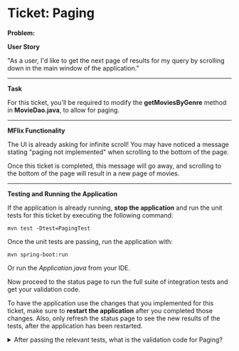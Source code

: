 Ticket: Paging
==============

**Problem:**

**User Story**

"As a user, I'd like to get the next page of results for my query by scrolling down in the main window of the application."

---

**Task**

For this ticket, you'll be required to modify the **getMoviesByGenre** method in **MovieDao.java**, to allow for paging.

---

**MFlix Functionality**

The UI is already asking for infinite scroll! You may have noticed a message stating "paging not implemented" when scrolling to the bottom of the page.

Once this ticket is completed, this message will go away, and scrolling to the bottom of the page will result in a new page of movies.

---

**Testing and Running the Application**

If the application is already running, **stop the application** and run the unit tests for this ticket by executing the following command:

```
mvn test -Dtest=PagingTest
```

Once the unit tests are passing, run the application with:

```
mvn spring-boot:run
```

Or run the _Application.java_ from your IDE.

Now proceed to the status page to run the full suite of integration tests and get your validation code.

To have the application use the changes that you implemented for this ticket, make sure to **restart the application** after you completed those changes. Also, only refresh the status page to see the new results of the tests, after the application has been restarted.

<details> 
  <summary>After passing the relevant tests, what is the validation code for Paging?</summary>
   Answer: 5a9824d057adff467fb1f526
</details>